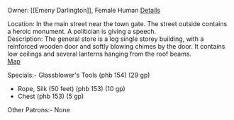 Owner: [[Emeny Darlington]], Female Human [Details](https://www.kassoon.com/?page=dnd&subpage=npc-generator&reqRace=2&reqOccupation=Merchant&useSeed=on&seed=248895)

Location: In the main street near the town gate. The street outside contains a heroic monument. A politician is giving a speech.  
Description: The general store is a log single storey building, with a reinforced wooden door and softly blowing chimes by the door. It contains low ceilings and several lanterns hanging from the roof beams.  
[Map](https://www.kassoon.com/dnd/house-map-generator/4-8-100-100-440970-248895-2-Merchant/)

Specials:-   Glassblower's Tools (phb 154) (29 gp)
-   Rope, Silk (50 feet) (phb 153) (10 gp)
-   Chest (phb 153) (5 gp)

  

Other Patrons:-   None